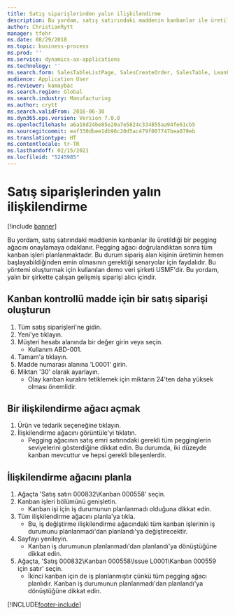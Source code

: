 ```yaml
---
title: Satış siparişlerinden yalın ilişkilendirme
description: Bu yordam, satış satırındaki maddenin kanbanlar ile üretildiği bir pegging ağacını onaylamaya odaklanır.
author: ChristianRytt
manager: tfehr
ms.date: 08/29/2018
ms.topic: business-process
ms.prod: ''
ms.service: dynamics-ax-applications
ms.technology: ''
ms.search.form: SalesTableListPage, SalesCreateOrder, SalesTable, LeanPeggingTree
audience: Application User
ms.reviewer: kamaybac
ms.search.region: Global
ms.search.industry: Manufacturing
ms.author: crytt
ms.search.validFrom: 2016-06-30
ms.dyn365.ops.version: Version 7.0.0
ms.openlocfilehash: a6a18d24be85e20a7e5824c334855aa94fe61cb5
ms.sourcegitcommit: eaf330dbee1db96c20d5ac479f007747bea079eb
ms.translationtype: HT
ms.contentlocale: tr-TR
ms.lasthandoff: 02/15/2021
ms.locfileid: "5245985"
---
```

# <a name="lean-pegging-from-sales-orders"></a>Satış siparişlerinden yalın ilişkilendirme

[!include [banner](../../includes/banner.md)]

Bu yordam, satış satırındaki maddenin kanbanlar ile üretildiği bir pegging ağacını onaylamaya odaklanır. Pegging ağacı doğrulandıktan sonra tüm kanban işleri planlanmaktadır. Bu durum sipariş alan kişinin üretimin hemen başlayabildiğinden emin olmasının gerektiği senaryolar için faydalıdır. Bu yöntemi oluşturmak için kullanılan demo veri şirketi USMF'dir. Bu yordam, yalın bir şirkette çalışan gelişmiş siparişi alıcı içindir.


## <a name="create-a-sales-order-for-a-kanban-controlled-item"></a>Kanban kontrollü madde için bir satış siparişi oluşturun
1. Tüm satış siparişleri'ne gidin.
2. Yeni'ye tıklayın.
3. Müşteri hesabı alanında bir değer girin veya seçin.
    * Kullanım ABD-001.  
4. Tamam'a tıklayın.
5. Madde numarası alanına 'L0001' girin.
6. Miktarı '30' olarak ayarlayın.
    * Olay kanban kuralını tetiklemek için miktarın 24'ten daha yüksek olması önemlidir.  

## <a name="open-a-pegging-tree"></a>Bir ilişkilendirme ağacı açmak 
1. Ürün ve tedarik seçeneğine tıklayın.
2. İlişkilendirme ağacını görüntüle'yi tıklatın.
    * Pegging ağacının satış emri satırındaki gerekli tüm pegginglerin seviyelerini gösterdiğine dikkat edin. Bu durumda, iki düzeyde kanban mevcuttur ve hepsi gerekli bileşenlerdir.  

## <a name="plan-the-pegging-tree"></a>İlişkilendirme ağacını planla
1. Ağaçta 'Satış satırı 000832\Kanban 000558' seçin.
2. Kanban işleri bölümünü genişletin.
    * Kanban işi için iş durumunun planlanmadı olduğuna dikkat edin.  
3. Tüm ilişkilendirme ağacını planla'ya tıkla.
    * Bu, iş değiştirme ilişkilendirme ağacındaki tüm kanban işlerinin iş durumunu planlanmadı'dan planlandı'ya değiştirecektir.  
4. Sayfayı yenileyin.
    * Kanban iş durumunun planlanmadı'dan planlandı'ya dönüştüğüne dikkat edin.  
5. Ağaçta, 'Satış 000832\Kanban 000558\Issue L0001\Kanban 000559 için satır' seçin.
    * İkinci kanban için de iş planlanmıştır çünkü tüm pegging ağacı planlıdır. Kanban iş durumunun planlanmadı'dan planlandı'ya dönüştüğüne dikkat edin.  



[!INCLUDE[footer-include](../../../includes/footer-banner.md)]